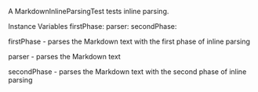 A MarkdownInlineParsingTest tests inline parsing.

Instance Variables
	firstPhase:		<MarkdownInlineParserPhase1>
	parser:			<MarkdownParser>
	secondPhase:	<MarkdownInlineParserPhase2>

firstPhase
	- parses the Markdown text with the first phase of inline parsing

parser
	- parses the Markdown text

secondPhase
	- parses the Markdown text with the second phase of inline parsing
